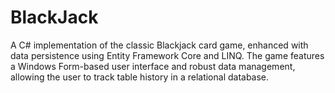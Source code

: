 # BlackJack
A C# implementation of the classic Blackjack card game, enhanced with data persistence using Entity Framework Core and LINQ. The game features a Windows Form-based user interface and robust data management, allowing the user to track table history in a relational database.
